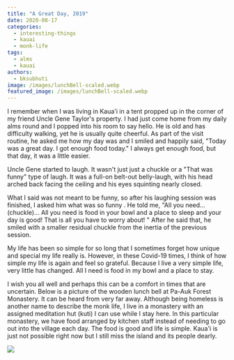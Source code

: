 ```yaml
---
title: "A Great Day, 2019"
date: 2020-08-17
categories: 
  - interesting-things
  - kauai
  - monk-life
tags: 
  - alms
  - kauai
authors: 
  - bksubhuti
image: /images/lunchBell-scaled.webp
featured_image: /images/lunchBell-scaled.webp
---
```


I remember when I was living in Kaua'i in a tent propped up in the corner of my friend Uncle Gene Taylor's property. I had just come home from my daily alms round and I popped into his room to say hello. He is old and has difficulty walking, yet he is usually quite cheerful. As part of the visit routine, he asked me how my day was and I smiled and happily said, "Today was a great day. I got enough food today." I always get enough food, but that day, it was a little easier.

Uncle Gene started to laugh. It wasn't just just a chuckle or a "That was funny" type of laugh. It was a full-on belt-out belly-laugh, with his head arched back facing the ceiling and his eyes squinting nearly closed.

What I said was not meant to be funny, so after his laughing session was finished, I asked him what was so funny . He told me, "All you need... (chuckle)... All you need is food in your bowl and a place to sleep and your day is good! That is all you have to worry about! " After he said that, he smiled with a smaller residual chuckle from the inertia of the previous session.

My life has been so simple for so long that I sometimes forget how unique and special my life really is. However, in these Covid-19 times, I think of how simple my life is again and feel so grateful. Because I live a very simple life, very little has changed. All I need is food in my bowl and a place to stay.

I wish you all well and perhaps this can be a comfort in times that are uncertain. Below is a picture of the wooden lunch bell at Pa-Auk Forest Monastery. It can be heard from very far away. Although being homeless is another name to describe the monk life, I live in a monastery with an assigned meditation hut (kuti) I can use while I stay here. In this particular monastery, we have food arranged by kitchen staff instead of needing to go out into the village each day. The food is good and life is simple. Kaua'i is just not possible right now but I still miss the island and its people dearly.

![](/images/lunchBell-768x1024.webp)